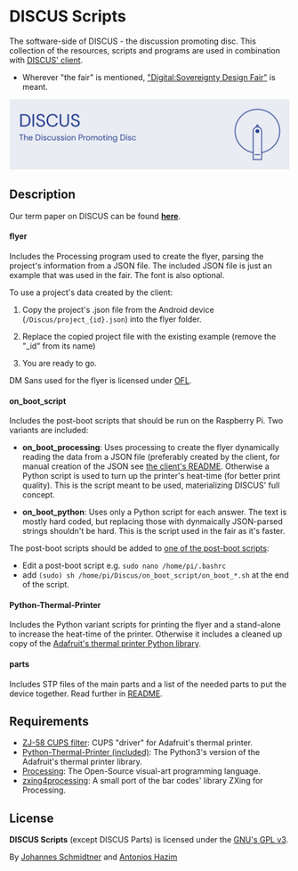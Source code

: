 # DISCUS Scripts

The software-side of DISCUS - the discussion promoting disc. This collection of the resources, scripts and programs are used in combination with [DISCUS' client](https://github.com/machiav3lli/discus_client).

- Wherever "the fair" is mentioned, ["Digital:Sovereignty Design Fair"](https://www.codingixd.org/design-fair-digitalsovereignty) is meant.

![](Banner.jpg)

## Description

Our term paper on DISCUS can be found [**here**](TERM_PAPER.pdf).

#### flyer

Includes the Processing program used to create the flyer, parsing the project's information from a JSON file. The included JSON file is just an example that was used in the fair. The font is also optional.

To use a project's data created by the client:

1. Copy the project's .json file from the Android device (`/Discus/project_{id}.json`) into the flyer folder.

2. Replace the copied project file with the existing example (remove the "_id" from its name)

3. You are ready to go.

DM Sans used for the flyer is licensed under [OFL](https://scripts.sil.org/cms/scripts/page.php?site_id=nrsi&id=OFL).

#### on_boot_script

Includes the post-boot scripts that should be run on the Raspberry Pi. Two variants are included:

- **on_boot_processing**: Uses processing to create the flyer dynamically reading the data from a JSON file (preferably created by the client, for manual creation of the JSON see [the client's README](https://github.com/machiav3lli/discus_client/blob/main/README.md). Otherwise a Python script is used to turn up the printer's heat-time (for better print quality). This is the script meant to be used, materializing DISCUS' full concept.

- **on_boot_python**: Uses only a Python script for each answer. The text is mostly hard coded, but replacing those with dynmaically JSON-parsed strings shouldn't be hard. This is the script used in the fair as it's faster.

The post-boot scripts should be added to [one of the post-boot scripts](https://www.dexterindustries.com/howto/run-a-program-on-your-raspberry-pi-at-startup):

- Edit a post-boot script e.g. `sudo nano /home/pi/.bashrc`
- add `(sudo) sh /home/pi/Discus/on_boot_script/on_boot_*.sh` at the end of the script.

#### Python-Thermal-Printer

Includes the Python variant scripts for printing the flyer and a stand-alone to increase the heat-time of the printer. Otherwise it includes a cleaned up copy of the [Adafruit's thermal printer Python library](https://github.com/adafruit/Python-Thermal-Printer).

#### parts

Includes STP files of the main parts and a list of the needed parts to put the device together. Read further in [README](parts/README.md).

## Requirements

- [ZJ-58 CUPS filter](https://github.com/adafruit/zj-58): CUPS "driver" for Adafruit's thermal printer.
- [Python-Thermal-Printer (included)](https://github.com/adafruit/Python-Thermal-Printer): The Python3's version of the Adafruit's thermal printer library.
- [Processing](https://processing.org): The Open-Source visual-art programming language.
- [zxing4processing](http://cagewebdev.com/zxing4processing-processing-library): A small port of the bar codes' library ZXing for Processing.

## License

**DISCUS Scripts** (except DISCUS Parts) is licensed under the [GNU's GPL v3](LICENSE.md).

By [Johannes Schmidtner](https://github.com/johannesschmidtner) and [Antonios Hazim](https://github.com/machiav3lli)
